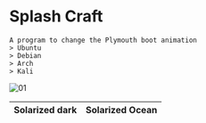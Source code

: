 # Splash Craft
```
A program to change the Plymouth boot animation
> Ubuntu
> Debian
> Arch
> Kali
```

![01](https://github.com/user-attachments/assets/d4b2a7f8-774c-4f48-b7e9-daca40003a14)

Solarized dark             |  Solarized Ocean
:-------------------------:|:-------------------------:
